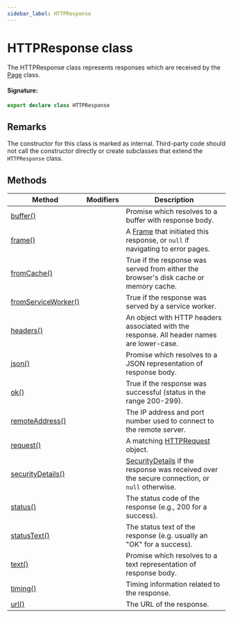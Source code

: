 ```yaml
---
sidebar_label: HTTPResponse
---
```


# HTTPResponse class

The HTTPResponse class represents responses which are received by the [Page](./puppeteer.page.md) class.

#### Signature:

```typescript
export declare class HTTPResponse
```

## Remarks

The constructor for this class is marked as internal. Third-party code should not call the constructor directly or create subclasses that extend the `HTTPResponse` class.

## Methods

| Method                                                               | Modifiers | Description                                                                                                                                |
| -------------------------------------------------------------------- | --------- | ------------------------------------------------------------------------------------------------------------------------------------------ |
| [buffer()](./puppeteer.httpresponse.buffer.md)                       |           | Promise which resolves to a buffer with response body.                                                                                     |
| [frame()](./puppeteer.httpresponse.frame.md)                         |           | A [Frame](./puppeteer.frame.md) that initiated this response, or <code>null</code> if navigating to error pages.                           |
| [fromCache()](./puppeteer.httpresponse.fromcache.md)                 |           | True if the response was served from either the browser's disk cache or memory cache.                                                      |
| [fromServiceWorker()](./puppeteer.httpresponse.fromserviceworker.md) |           | True if the response was served by a service worker.                                                                                       |
| [headers()](./puppeteer.httpresponse.headers.md)                     |           | An object with HTTP headers associated with the response. All header names are lower-case.                                                 |
| [json()](./puppeteer.httpresponse.json.md)                           |           | Promise which resolves to a JSON representation of response body.                                                                          |
| [ok()](./puppeteer.httpresponse.ok.md)                               |           | True if the response was successful (status in the range 200-299).                                                                         |
| [remoteAddress()](./puppeteer.httpresponse.remoteaddress.md)         |           | The IP address and port number used to connect to the remote server.                                                                       |
| [request()](./puppeteer.httpresponse.request.md)                     |           | A matching [HTTPRequest](./puppeteer.httprequest.md) object.                                                                               |
| [securityDetails()](./puppeteer.httpresponse.securitydetails.md)     |           | [SecurityDetails](./puppeteer.securitydetails.md) if the response was received over the secure connection, or <code>null</code> otherwise. |
| [status()](./puppeteer.httpresponse.status.md)                       |           | The status code of the response (e.g., 200 for a success).                                                                                 |
| [statusText()](./puppeteer.httpresponse.statustext.md)               |           | The status text of the response (e.g. usually an "OK" for a success).                                                                      |
| [text()](./puppeteer.httpresponse.text.md)                           |           | Promise which resolves to a text representation of response body.                                                                          |
| [timing()](./puppeteer.httpresponse.timing.md)                       |           | Timing information related to the response.                                                                                                |
| [url()](./puppeteer.httpresponse.url.md)                             |           | The URL of the response.                                                                                                                   |
